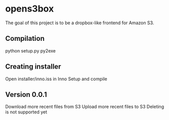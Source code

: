 # opens3box

The goal of this project is to be a dropbox-like frontend for Amazon S3.

Compilation
----
python setup.py py2exe

Creating installer
----
Open installer/inno.iss in Inno Setup and compile

Version 0.0.1
----
Download more recent files from S3
Upload more recent files to S3
Deleting is not supported yet
